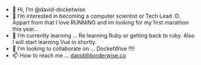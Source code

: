 - 👋 Hi, I’m @david-docketwise
- 👀 I’m interested in becoming a computer scientist or Tech Lead :D. Appart from that I love RUNNING and im looking for my first marathon this year...
- 🌱 I’m currently learning ... Re learning Ruby or getting back to ruby. Also I will start learning Vue in shortly.
- 💞️ I’m looking to collaborate on ... DocketWise !!!!
- 📫 How to reach me ...   david@borderwise.co

<!---
david-docketwise/david-docketwise is a ✨ special ✨ repository because its `README.md` (this file) appears on your GitHub profile.
You can click the Preview link to take a look at your changes.
--->
